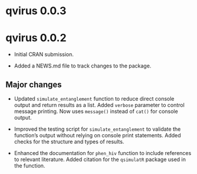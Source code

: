 # qvirus 0.0.3

# qvirus 0.0.2

* Initial CRAN submission.

* Added a NEWS.md file to track changes to the package.

## Major changes

* Updated `simulate_entanglement` function to reduce direct console output and return results as a list. Added `verbose` parameter to control message printing. Now uses `message()` instead of `cat()` for console output.

* Improved the testing script for `simulate_entanglement` to validate the function’s output without relying on console print statements. Added checks for the structure and types of results.

* Enhanced the documentation for `phen_hiv` function to include references to relevant literature. Added citation for the `qsimulatR` package used in the function.


